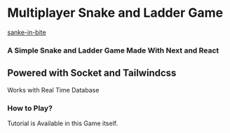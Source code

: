 # Multiplayer Snake and Ladder Game 

[sanke-in-bite]('https://snakenbite.vercel.app')

<h3>A Simple Snake and Ladder Game Made With Next and React</h3>

## Powered with Socket and Tailwindcss

Works with Real Time Database

### How to Play?
Tutorial is Available in this Game itself.


